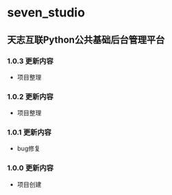 

<!--
 * @Author: ChenXiaolei
 * @Date: 2020-12-09 14:35:01
 * @LastEditTime: 2020-12-14 11:33:21
 * @LastEditors: ChenXiaolei
 * @Description: 
-->
# seven_studio

## 天志互联Python公共基础后台管理平台

### 1.0.3 更新内容
* 项目整理

### 1.0.2 更新内容
* 项目整理

### 1.0.1 更新内容
* bug修复

### 1.0.0 更新内容
* 项目创建